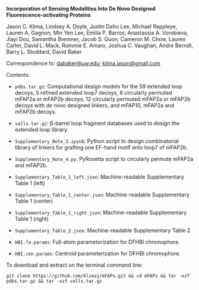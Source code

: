 <b>Incorporation of Sensing Modalities Into De Novo Designed Fluorescence-activating Proteins</b>

Jason C. Klima, Lindsey A. Doyle, Justin Daho Lee, Michael Rappleye, Lauren A. Gagnon, Min Yen Lee, Emilia P. Barros, Anastassia A. Vorobieva, Jiayi Dou, Samantha Bremner, Jacob S. Quon, Cameron M. Chow, Lauren Carter, David L. Mack, Rommie E. Amaro, Joshua C. Vaughan, Andre Berndt, Barry L. Stoddard, David Baker

Correspondence to: dabaker@uw.edu; klima.jason@gmail.com

Contents:

* `pdbs.tar.gz`: Computational design models for the 59 extended loop decoys, 5 refined extended loop7 decoys, 8 circularly permuted mFAP2a or mFAP2b decoys, 12 circularly permuted mFAP2a or mFAP2b decoys with <i>de novo</i> designed linkers, and mFAP10, mFAP2a and mFAP2b decoys.

* `valls.tar.gz`: β-barrel loop fragment databases used to design the extended loop library.

* `Supplementary_Note_3.ipynb`: Python script to design combinatorial library of linkers for grafting one EF-hand motif onto loop7 of mFAP2b.

* `Supplementary_Note_4.py`: PyRosetta script to circularly permute mFAP2a and mFAP2b.

* `Supplementary_Table_1_left.json`: Machine-readable Supplementary Table 1 (left)

* `Supplementary_Table_1_center.json`: Machine-readable Supplementary Table 1 (center)

* `Supplementary_Table_1_right.json`: Machine-readable Supplementary Table 1 (right)

* `Supplementary_Table_2.json`: Machine-readable Supplementary Table 2

* `HBI.fa.params`: Full-atom parameterization for DFHBI chromophore. 

* `HBI.cen.params`: Centroid parameterization for DFHBI chromophore.

To download and extract on the terminal command line:

`git clone https://github.com/klimaj/mFAPs.git && cd mFAPs && tar -xzf pdbs.tar.gz && tar -xzf valls.tar.gz`
